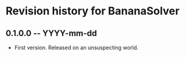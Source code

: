 # Revision history for BananaSolver

## 0.1.0.0 -- YYYY-mm-dd

* First version. Released on an unsuspecting world.
